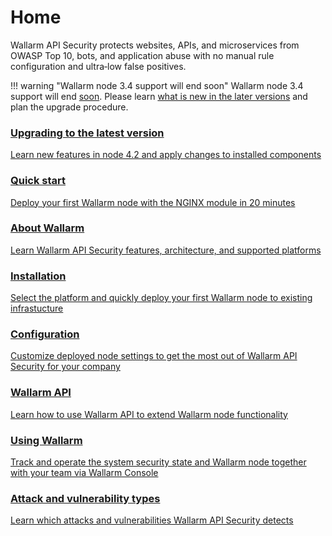 # Home

Wallarm API Security protects websites, APIs, and microservices from OWASP Top 10, bots, and application abuse with no manual rule configuration and ultra‑low false positives.

!!! warning "Wallarm node 3.4 support will end soon"
    Wallarm node 3.4 support will end [soon](/updating-migrating/versioning-policy/#version-list). Please learn [what is new in the later versions](/updating-migrating/what-is-new/) and plan the upgrade procedure.

<div class="navigation">
<a href="../updating-migrating/what-is-new/" class="navigation-card">
    <h3>Upgrading to the latest version</h3>
    <p>Learn new features in node 4.2 and apply changes to installed components</p>
</a>

<a href="./quickstart/" class="navigation-card">
    <h3>Quick start</h3>
    <p>Deploy your first Wallarm node with the NGINX module in 20 minutes</p>
</a>
<a href="./about-wallarm/overview/" class="navigation-card">
    <h3>About Wallarm</h3>
    <p>Learn Wallarm API Security features, architecture, and supported platforms</p>
</a>

<a href="./admin-en/supported-platforms/" class="navigation-card">
    <h3>Installation</h3>
    <p>Select the platform and quickly deploy your first Wallarm node to existing infrastucture</p>
</a>
<a href="./admin-en/configure-parameters-en/" class="navigation-card">
    <h3>Configuration</h3>
    <p>Customize deployed node settings to get the most out of Wallarm API Security for your company</p>
</a>  

<a href="./api/overview/" class="navigation-card">
    <h3>Wallarm API</h3>
    <p>Learn how to use Wallarm API to extend Wallarm node functionality</p>
</a>
<a href="./user-guides/user-intro/" class="navigation-card">
    <h3>Using Wallarm</h3>
    <p>Track and operate the system security state and Wallarm node together with your team via Wallarm Console</p>
</a>  

<a href="./attacks-vulns-list/" class="navigation-card">
    <h3>Attack and vulnerability types</h3>
    <p>Learn which attacks and vulnerabilities Wallarm API Security detects</p>
</a>
</div>
